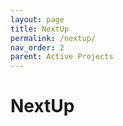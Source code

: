 ```yaml
---
layout: page
title: NextUp
permalink: /nextup/
nav_order: 2
parent: Active Projects
---
```


# NextUp